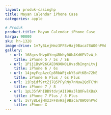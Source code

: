 ```yaml
---
layout: produk-casinghp
title: Mayan Calendar iPhone Case
categories: apple

# Produk
product-title: Mayan Calendar iPhone Case
harga: 90000
sku: hn-1328
image-drive: 1v7yBLejHmz3FF8vHaj9Baca78WO0nPVd
gallery:
  - url: 168gxsfHvp0Yeq4Bhhy00bAKd6EV2vA_h
    title: iPhone 5 / 5s / SE
  - url: 1P1j1ByW26CAE0N90N0LHvsdbIngnLtvj
    title: iPhone 6 / 6s
  - url: 14jmyFcpAzcCp8RbWPjxkY5aVtKBn72hE
    title: iPhone 6 Plus / 6s Plus
  - url: 1iPpidf9rtZj7Q5PFyRNy7nNuw2QdTCYM
    title: iPhone 7 / 8
  - url: 1pL35fAhIBB9tdvjAII9Ha3lQOFwlKBaX
    title: iPhone 7 Plus / 8 Plus
  - url: 1v7yBLejHmz3FF8vHaj9Baca78WO0nPVd
    title: iPhone X
---
```

